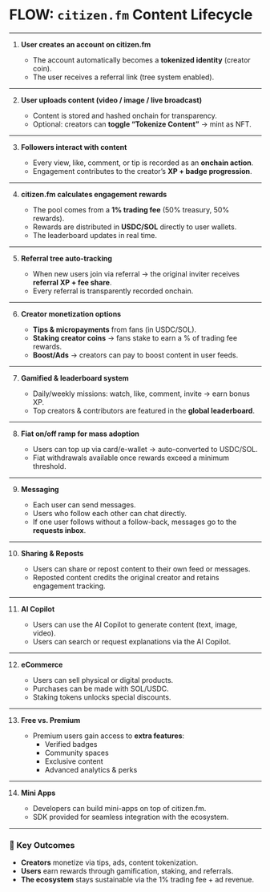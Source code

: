 # FLOW: `citizen.fm` Content Lifecycle
---

1. **User creates an account on citizen.fm**

   * The account automatically becomes a **tokenized identity** (creator coin).
   * The user receives a referral link (tree system enabled).

---

2. **User uploads content (video / image / live broadcast)**

   * Content is stored and hashed onchain for transparency.
   * Optional: creators can **toggle “Tokenize Content”** → mint as NFT.

---

3. **Followers interact with content**

   * Every view, like, comment, or tip is recorded as an **onchain action**.
   * Engagement contributes to the creator’s **XP + badge progression**.

---

4. **citizen.fm calculates engagement rewards**

   * The pool comes from a **1% trading fee** (50% treasury, 50% rewards).
   * Rewards are distributed in **USDC/SOL** directly to user wallets.
   * The leaderboard updates in real time.

---

5. **Referral tree auto-tracking**

   * When new users join via referral → the original inviter receives **referral XP + fee share**.
   * Every referral is transparently recorded onchain.

---

6. **Creator monetization options**

   * **Tips & micropayments** from fans (in USDC/SOL).
   * **Staking creator coins** → fans stake to earn a % of trading fee rewards.
   * **Boost/Ads** → creators can pay to boost content in user feeds.

---

7. **Gamified & leaderboard system**

   * Daily/weekly missions: watch, like, comment, invite → earn bonus XP.
   * Top creators & contributors are featured in the **global leaderboard**.

---

8. **Fiat on/off ramp for mass adoption**

   * Users can top up via card/e-wallet → auto-converted to USDC/SOL.
   * Fiat withdrawals available once rewards exceed a minimum threshold.

---

9. **Messaging**

   * Each user can send messages.
   * Users who follow each other can chat directly.
   * If one user follows without a follow-back, messages go to the **requests inbox**.

---

10. **Sharing & Reposts**

    * Users can share or repost content to their own feed or messages.
    * Reposted content credits the original creator and retains engagement tracking.

---

11. **AI Copilot**
  
    * Users can use the AI Copilot to generate content (text, image, video).
    * Users can search or request explanations via the AI Copilot.

---

12. **eCommerce**

    * Users can sell physical or digital products.
    * Purchases can be made with SOL/USDC.
    * Staking tokens unlocks special discounts.

---

13. **Free vs. Premium**
  
    * Premium users gain access to **extra features**:
      * Verified badges
      * Community spaces
      * Exclusive content
      * Advanced analytics & perks

---

14. **Mini Apps**
      
      * Developers can build mini-apps on top of citizen.fm.
      * SDK provided for seamless integration with the ecosystem.

---

### 🎯 Key Outcomes

* **Creators** monetize via tips, ads, content tokenization.
* **Users** earn rewards through gamification, staking, and referrals.
* **The ecosystem** stays sustainable via the 1% trading fee + ad revenue.
